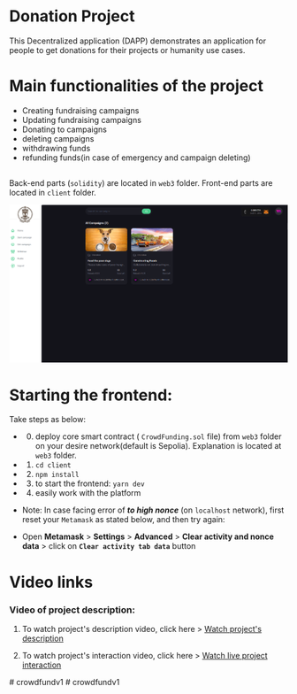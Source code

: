 # Donation Project

This Decentralized application (DAPP) demonstrates an application for people to get donations for their projects or humanity use cases.

# Main functionalities of the project
- Creating fundraising campaigns
- Updating fundraising campaigns
- Donating to campaigns
- deleting campaigns
- withdrawing funds
- refunding funds(in case of emergency and campaign deleting)

##

Back-end parts (`solidity`) are located in `web3` folder.
Front-end parts are located in `client` folder.

![Donation(crowdfunding or fundraising dapp)](Image/donation-dapp.png?raw=true)

# Starting the frontend:

Take steps as below:
- 0) deploy core smart contract ( `CrowdFunding.sol` file) from `web3` folder on your desire network(default is Sepolia). Explanation is located at `web3` folder.
- 1) `cd client`
- 2) `npm install`
- 3) to start the frontend: `yarn dev`
- 4) easily work with the platform

* Note: In case facing error of __*to high nonce*__ (on `localhost` network), first reset your `Metamask` as stated below, and then try again:
- Open __Metamask__ > __Settings__ > __Advanced__ > __Clear activity and nonce data__ > click on __`Clear activity tab data`__ button


# Video links
### Video of project description:


1. To watch project's description video, click here > [Watch project's description](https://mega.nz/file/utRknRDL#fd8FQJiRPkONAE2yk5bU7HSaRUTPk7Tv-VAv4ZzOCQQ)

2. To watch project's interaction video, click here > [Watch live project interaction](https://mega.nz/file/ToBwGZRJ#yk1_bEXX_gU7HaTZU9UeSKKEflhEpqPGfmMHKrFRs90)

#   c r o w d f u n d v 1 
 
 # crowdfundv1

